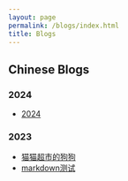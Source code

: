```yaml
---
layout: page
permalink: /blogs/index.html
title: Blogs
---
```


## Chinese Blogs

### 2024

- [2024](/blogs/24fall/)

### 2023
- [猫猫超市的狗狗](/blogs/2023/12/1214)<br>
- [markdown测试](/blogs/1214ceshi)<br>



<br>

